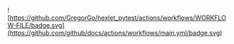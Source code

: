 ![https://github.com/GregorGo/hexlet_pytest/actions/workflows/WORKFLOW-FILE/badge.svg](https://github.com/github/docs/actions/workflows/main.yml/badge.svg)
